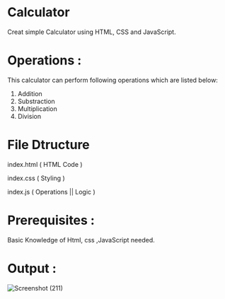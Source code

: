 # Calculator
Creat simple Calculator using HTML, CSS and JavaScript.

# Operations :
This calculator can perform following operations which are listed below:
1. Addition
2. Substraction
3. Multiplication
4. Division

# File Dtructure 

index.html ( HTML Code )

index.css ( Styling )

index.js ( Operations || Logic )

# Prerequisites :
  Basic Knowledge of Html, css ,JavaScript needed.

# Output :

![Screenshot (211)](https://user-images.githubusercontent.com/107462951/195058514-89dad3f4-d592-405d-afd8-e1af3949a32d.png)
